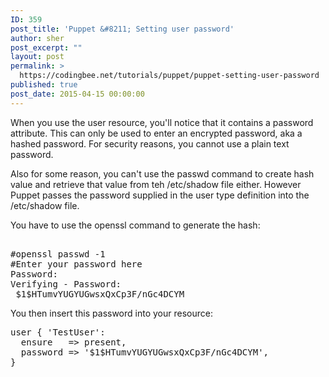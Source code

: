 ```yaml
---
ID: 359
post_title: 'Puppet &#8211; Setting user password'
author: sher
post_excerpt: ""
layout: post
permalink: >
  https://codingbee.net/tutorials/puppet/puppet-setting-user-password
published: true
post_date: 2015-04-15 00:00:00
---
```

When you use the user resource, you'll notice that it contains a password attribute. This can only be used to enter an encrypted password, aka a hashed password. For security reasons, you cannot use a plain text password. 

Also for some reason, you can't use the passwd command to create hash value and retrieve that value from teh /etc/shadow file either. However Puppet passes the password supplied in the user type definition into the /etc/shadow file.

You have to use the openssl command to generate the hash:

<pre> 
#openssl passwd -1  
#Enter your password here 
Password: 
Verifying - Password: 
 $1$HTumvYUGYUGwsxQxCp3F/nGc4DCYM
</pre>

You then insert this password into your resource:

<pre>user { 'TestUser': 
  ensure   => present,
  password => '$1$HTumvYUGYUGwsxQxCp3F/nGc4DCYM',
}</pre>